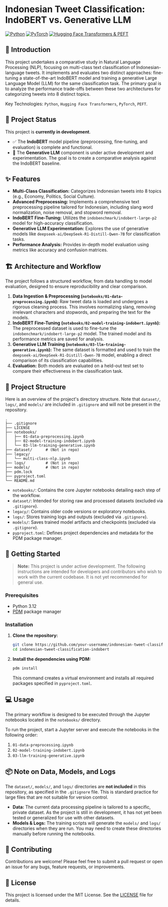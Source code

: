 # Indonesian Tweet Classification: IndoBERT vs. Generative LLM

[![Python](https://img.shields.io/badge/Python-blue?style=flat-square&logo=python&logoColor=white)](https://www.python.org/)
[![PyTorch](https://img.shields.io/badge/PyTorch-EE4C2C?style=flat-square&logo=pytorch&logoColor=white)](https://pytorch.org/)
[![Hugging Face Transformers & PEFT](https://img.shields.io/badge/Transformers%20%26%20PEFT-Hugging%20Face-yellow?style=flat-square&logo=huggingface)](https://huggingface.co/docs/transformers/index)

## 📝 Introduction

This project undertakes a comparative study in Natural Language Processing (NLP), focusing on multi-class text classification of Indonesian-language tweets. It implements and evaluates two distinct approaches: fine-tuning a state-of-the-art IndoBERT model and training a generative Large Language Model (LLM) for the same classification task. The primary goal is to analyze the performance trade-offs between these two architectures for categorizing tweets into 8 distinct topics.

Key Technologies: `Python`, `Hugging Face Transformers`, `PyTorch`, `PEFT`.

## 🚀 Project Status

This project is **currently in development**.

-   ✅ The **IndoBERT** model pipeline (preprocessing, fine-tuning, and evaluation) is complete and functional.
-   🚧 The **Generative LLM** component is under active development and experimentation. The goal is to create a comparative analysis against the IndoBERT baseline.

## ✨ Features

-   **Multi-Class Classification:** Categorizes Indonesian tweets into 8 topics (e.g., Economy, Politics, Social Culture).
-   **Advanced Preprocessing:** Implements a comprehensive text preprocessing pipeline tailored for Indonesian, including slang word normalization, noise removal, and stopword removal.
-   **IndoBERT Fine-Tuning:** Utilizes the `indobenchmark/indobert-large-p2` model for high-accuracy classification.
-   **Generative LLM Experimentation:** Explores the use of generative models like `deepseek-ai/DeepSeek-R1-Distill-Qwen-7B` for classification tasks.
-   **Performance Analysis:** Provides in-depth model evaluation using metrics like accuracy and confusion matrices.

## 🏗️ Architecture and Workflow

The project follows a structured workflow, from data handling to model evaluation, designed to ensure reproducibility and clear comparison.

1.  **Data Ingestion & Preprocessing (`notebooks/01-data-preprocessing.ipynb`):** Raw tweet data is loaded and undergoes a rigorous cleaning process. This involves normalizing slang, removing irrelevant characters and stopwords, and preparing the text for the models.
2.  **IndoBERT Fine-Tuning (`notebooks/02-model-training-indobert.ipynb`):** The preprocessed dataset is used to fine-tune the `indobenchmark/indobert-large-p2` model. The trained model and its performance metrics are saved for analysis.
3.  **Generative LLM Training (`notebooks/03-llm-training-generative.ipynb`):** The same dataset is formatted and used to train the `deepseek-ai/DeepSeek-R1-Distill-Qwen-7B` model, enabling a direct comparison of its classification capabilities.
4.  **Evaluation:** Both models are evaluated on a held-out test set to compare their effectiveness in the classification task.

## 📁 Project Structure

Here is an overview of the project's directory structure. Note that `dataset/`, `logs/`, and `models/` are included in `.gitignore` and will not be present in the repository.

```
.
├── .gitignore
├── LICENSE
├── notebooks/
│   ├── 01-data-preprocessing.ipynb
│   ├── 02-model-training-indobert.ipynb
│   └── 03-llm-training-generative.ipynb
├── dataset/      # (Not in repo)
├── legacy/
│   └── multi-class-nlp.ipynb
├── logs/         # (Not in repo)
├── models/       # (Not in repo)
├── pdm.lock
├── pyproject.toml
└── README.md
```

-   `notebooks/`: Contains the core Jupyter notebooks detailing each step of the workflow.
-   `dataset/`: Intended for storing raw and processed datasets (excluded via `.gitignore`).
-   `legacy/`: Contains older code versions or exploratory notebooks.
-   `logs/`: Stores training logs and outputs (excluded via `.gitignore`).
-   `models/`: Saves trained model artifacts and checkpoints (excluded via `.gitignore`).
-   `pyproject.toml`: Defines project dependencies and metadata for the PDM package manager.

## 🚀 Getting Started

> **Note:** This project is under active development. The following instructions are intended for developers and contributors who wish to work with the current codebase. It is not yet recommended for general use.

### Prerequisites

-   Python 3.12
-   [PDM](https://pdm-project.org/) package manager

### Installation

1.  **Clone the repository:**
    ```sh
    git clone https://github.com/your-username/indonesian-tweet-classification-indobert.git
    cd indonesian-tweet-classification-indobert
    ```

2.  **Install the dependencies using PDM:**
    ```sh
    pdm install
    ```
    This command creates a virtual environment and installs all required packages specified in `pyproject.toml`.

## 💻 Usage

The primary workflow is designed to be executed through the Jupyter notebooks located in the `notebooks/` directory.

To run the project, start a Jupyter server and execute the notebooks in the following order:

1.  `01-data-preprocessing.ipynb`
2.  `02-model-training-indobert.ipynb`
3.  `03-llm-training-generative.ipynb`

## 📦 Note on Data, Models, and Logs

The `dataset/`, `models/`, and `logs/` directories are **not included** in this repository, as specified in the `.gitignore` file. This is standard practice for large files that are not suitable for version control.

-   **Data:** The current data processing pipeline is tailored to a specific, private dataset. As the project is still in development, it has not yet been tested or generalized for use with other datasets.
-   **Models & Logs:** The training scripts will generate the `models/` and `logs/` directories when they are run. You may need to create these directories manually before running the notebooks.

## 🤝 Contributing

Contributions are welcome! Please feel free to submit a pull request or open an issue for any bugs, feature requests, or improvements.

## 📄 License

This project is licensed under the MIT License. See the [LICENSE](LICENSE) file for details.